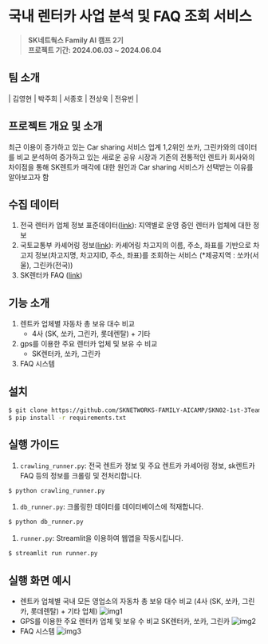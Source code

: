 # 국내 렌터카 사업 분석 및 FAQ 조회 서비스
> **SK네트웍스 Family AI 캠프 2기** <br/> 
> **프로젝트 기간: 2024.06.03 ~ 2024.06.04** 
>
## 팀 소개
| 김영현 | 박주희 | 서종호 | 전상욱 | 전유빈 |

## 프로젝트 개요 및 소개
최근 이용이 증가하고 있는 Car sharing 서비스 업계 1,2위인 쏘카, 그린카와의 데이터를 비교 분석하여 증가하고 있는 새로운 공유 시장과 기존의 전통적인 렌트카 회사와의 차이점을 통해 SK렌트카 매각에 대한 원인과 Car sharing 서비스가 선택받는 이유를 알아보고자 함

## 수집 데이터
1. 전국 렌터카 업체 정보 표준데이터([link](https://www.data.go.kr/data/15025689/standard.do)): 지역별로 운영 중인 렌터카 업체에 대한 정보
2. 국토교통부 카셰어링 정보([link](https://www.data.go.kr/tcs/dss/selectApiDataDetailView.do?publicDataPk=15098557)): 카셰어링 차고지의 이름, 주소, 좌표를 기반으로 차고지 정보(차고지명, 차고지ID, 주소, 좌표)를 조회하는 서비스 (*제공지역 : 쏘카(서울), 그린카(전국))
3. SK렌터카 FAQ ([link](https://homepage.skcarrental.com/customer/faq))

## 기능 소개
1. 렌트카 업체별 자동차 총 보유 대수 비교
    - 4사 (SK, 쏘카, 그린카, 롯데렌탈) + 기타
2. gps를 이용한 주요 렌터카 업체 및 보유 수 비교
    - SK렌터카, 쏘카, 그린카
3. FAQ 시스템

## 설치
``` bash
$ git clone https://github.com/SKNETWORKS-FAMILY-AICAMP/SKN02-1st-3Team.git
$ pip install -r requirements.txt
```

## 실행 가이드
1. `crawling_runner.py`: 전국 렌트카 정보 및 주요 렌트카 카셰어링 정보, sk렌트카 FAQ 등의 정보를 크롤링 및 전처리합니다.
```bash
$ python crawling_runner.py
```

1. `db_runner.py`: 크롤링한 데이터를 데이터베이스에 적재합니다.
```bash
$ python db_runner.py
```

1. `runner.py`: Streamlit을 이용하여 웹앱을 작동시킵니다.
```bash
$ streamlit run runner.py
```

## 실행 화면 예시
- 렌트카 업체별 국내 모든 영업소의 자동차 총 보유 대수 비교 (4사 (SK, 쏘카, 그린카, 롯데렌탈) + 기타 업체)
![img1](https://github.com/user-attachments/assets/2a75d7a8-9d18-48a1-b0c0-ec28db86db46)
- GPS를 이용한 주요 렌터카 업체 및 보유 수 비교 SK렌터카, 쏘카, 그린카
![img2](https://github.com/user-attachments/assets/da53858b-a420-4562-a559-2b7e64bc6fdb)
- FAQ 시스템
![img3](https://github.com/user-attachments/assets/8ae5e7d3-bdb8-4a27-ac12-a2b751927fdf)

